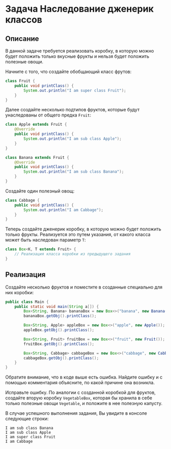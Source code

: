 # Задача Наследование дженерик классов

## Описание
В данной задаче требуется реализовать коробку, в которую можно будет положить только вкусные фрукты и нельзя будет положить полезные овощи.

Начните с того, что создайте обобщающий класс фрутов:
```java
class Fruit {
    public void printClass() {
        System.out.println("I am super class Fruit");
    }
}
```

Далее создайте несколько подтипов фруктов, которые будут унаследованы от общего предка `Fruit`:
```java
class Apple extends Fruit {
    @Override
    public void printClass() {
        System.out.println("I am sub class Apple");
    }
}

class Banana extends Fruit {
    @Override
    public void printClass() {
        System.out.println("I am sub class Banana");
    }
}
```

Создайте один полезный овощ:
```java
class Cabbage {
    public void printClass() {
        System.out.println("I am Cabbage");
    }
}
```

Теперь создайте дженерик коробку, в которую можно будет положить только фрукты. Реализуется это путем указания, от какого класса может быть наследован параметр `T`:
```java
class Box<K, T extends Fruit> {
    // Реализация класса коробки из предыдущего задания
}
```

## Реализация
Создайте несколько фруктов и поместите в созданные специально для них коробки:
```java
public class Main {
    public static void main(String a[]) {
        Box<String, Banana> bananaBox = new Box<>("banana", new Banana());
        bananaBox.getObj().printClass();

        Box<String, Apple> appleBox = new Box<>("apple", new Apple());
        appleBox.getObj().printClass();

        Box<String, Fruit> fruitBox = new Box<>("fruit", new Fruit());
        fruitBox.getObj().printClass();

        Box<String, Cabbage> cabbageBox = new Box<>("cabbage", new Cabbage());
        cabbageBox.getObj().printClass();
    }
}
```

Обратите внимание, что в коде выше есть ошибка. Найдите ошибку и с помощью комментария объясните, по какой причине она возникла.

Исправьте ошибку. По аналогии с созданной коробкой для фруктов, создайте вторую коробку `VegetableBox`, которая бы хранила в себе только полезные овощи `Vegetable`, и положите в нее полезную капусту.

В случае успешного выполнения задания, Вы увидите в консоле следующие строки:
```
I am sub class Banana
I am sub class Apple
I am super class Fruit
I am Cabbage
```
